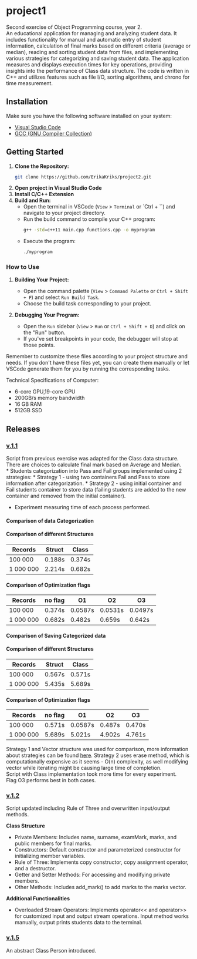 # project1
Second exercise of Object Programming course, year 2.
<br>An educational application for managing and analyzing student data. It includes functionality for manual and automatic entry of student information, calculation of final marks based on different criteria (average or median), reading and sorting student data from files, and implementing various strategies for categorizing and saving student data. The application measures and displays execution times for key operations, providing insights into the performance of Class data structure. The code is written in C++ and utilizes features such as file I/O, sorting algorithms, and chrono for time measurement.

## Installation
Make sure you have the following software installed on your system:
- [Visual Studio Code](https://code.visualstudio.com/)
- [GCC (GNU Compiler Collection)](https://gcc.gnu.org/)

## Getting Started

1. **Clone the Repository:**
   ```bash
   git clone https://github.com/ErikaKriks/project2.git

2. **Open project in Visual Studio Code**
3. **Install C/C++ Extension**
4. **Build and Run:**
    - Open the terminal in VSCode (`View` > `Terminal` or `Ctrl + ``) and navigate to your project directory.
    - Run the build command to compile your C++ program:
        ```bash
        g++ -std=c++11 main.cpp functions.cpp -o myprogram
        ```
    - Execute the program:
        ```bash
        ./myprogram
        ```


### How to Use

1. **Building Your Project:**
   - Open the command palette (`View` > `Command Palette` or `Ctrl + Shift + P`) and select `Run Build Task`.
   - Choose the build task corresponding to your project.

2. **Debugging Your Program:**
   - Open the `Run` sidebar (`View` > `Run` or `Ctrl + Shift + D`) and click on the "Run" button.
   - If you've set breakpoints in your code, the debugger will stop at those points.

Remember to customize these files according to your project structure and needs. If you don't have these files yet, you can create them manually or let VSCode generate them for you by running the corresponding tasks.

Technical Specifications of Computer:
* 6-core GPU,19-core GPU
* 200GB/s memory bandwidth
* 16 GB RAM
* 512GB SSD



## Releases

### [v.1.1](https://github.com/ErikaKriks/project2/tree/v.1.1)
Script from previous exercise was adapted for the Class data structure.
<br>There are choices to calculate final mark based on Average and Median.
<br>* Students categorization into Pass and Fail groups implemented using 2 strategies:
        * Strategy 1 - using two containers Fail and Pass to store information after categorization.
        * Strategy 2 - using initial container and Fail students container to store data (failing students are added to the new container and removed from the initial container).
* Experiment measuring time of each process performed.


#### Comparison of data Categorization

#### Comparison of different Structures
| Records | Struct | Class |
|--|--|--|
| 100 000 | 0.188s  | 0.374s |
| 1 000 000 | 2.214s | 0.682s |


#### Comparison of Optimization flags
| Records | no flag | O1| O2 | O3 | 
|--|--|--|--|--|
| 100 000 | 0.374s | 0.0587s | 0.0531s | 0.0497s | 
| 1 000 000 | 0.682s | 0.482s | 0.659s | 0.642s |


#### Comparison of Saving Categorized data

#### Comparison of different Structures
| Records | Struct | Class |
|--|--|--|
| 100 000 | 0.567s  | 0.571s |
| 1 000 000 | 5.435s | 5.689s |


#### Comparison of Optimization flags
| Records | no flag | O1| O2 | O3 | 
|--|--|--|--|--|
| 100 000 | 0.571s | 0.0587s | 0.487s | 0.470s | 
| 1 000 000 | 5.689s | 5.021s | 4.902s | 4.761s |

Strategy 1 and Vector structure was used for comparison, more information about strategies can be found [here](https://github.com/ErikaKriks/project1/tree/v.1.0).
Strategy 2 uses erase method, which is computationally expensive as it seems - O(n) complexity, as well modifying vector while iterating might be causing large time of completion.
<br>Script with Class implementation took more time for every experiment.
<br>Flag O3 performs best in both cases.


### [v.1.2](https://github.com/ErikaKriks/project2/tree/v.1.2)
Script updated including Rule of Three and overwritten input/output methods.

**Class Structure**
* Private Members: Includes name, surname, examMark, marks, and public members for final marks.
* Constructors: Default constructor and parameterized constructor for initializing member variables.
* Rule of Three: Implements copy constructor, copy assignment operator, and a destructor.
* Getter and Setter Methods: For accessing and modifying private members.
* Other Methods: Includes add_mark() to add marks to the marks vector.

**Additional Functionalities**
* Overloaded Stream Operators: Implements operator<< and operator>> for customized input and output stream operations. Input method works manually, output prints students data to the terminal.


### [v.1.5](https://github.com/ErikaKriks/project2/releases/tag/v.1.5)
An abstract Class Person introduced.
